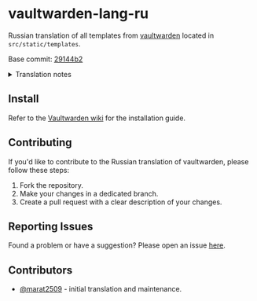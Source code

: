 # vaultwarden-lang-ru

Russian translation of all templates from [vaultwarden](https://github.com/dani-garcia/vaultwarden) located in `src/static/templates`.

Base commit: [29144b2](https://github.com/dani-garcia/vaultwarden/commit/29144b2ce0d0f894ab20ad42368f1b62eaed3574)

<details>
  <summary>Translation notes</summary>

  | English | Russian |
  | ------- | ------- |
  | `Account` | `Аккаунт` |
  | `Master password` | `Мастер-пароль` |
  | `Web vault` | `Веб-хранилище` |
  | `Email` | `Email` or `Электронная почта` |
  | `Emergency contact` | `Контакт экстренного доступа` |
</details>

## Install

Refer to the [Vaultwarden wiki](https://github.com/dani-garcia/vaultwarden/wiki/Translating-the-email-templates) for the installation guide.

## Contributing

If you'd like to contribute to the Russian translation of vaultwarden, please follow these steps:

1. Fork the repository.
2. Make your changes in a dedicated branch.
3. Create a pull request with a clear description of your changes.

## Reporting Issues

Found a problem or have a suggestion? Please open an issue [here](https://github.com/marat2509/vaultwarden-lang-ru/issues).

## Contributors

- [@marat2509](https://github.com/marat2509) - initial translation and maintenance.
